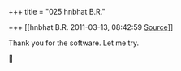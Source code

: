 +++
title = "025 hnbhat B.R."

+++
[[hnbhat B.R.	2011-03-13, 08:42:59 [Source](https://groups.google.com/g/samskrita/c/woZBEPDr7uo)]]



Thank you for the software. Let me try.



